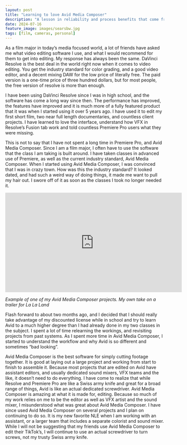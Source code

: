 ```yaml
---
layout: post
title: "Learning to love Avid Media Composer"
description: "A lesson in reliability and process benefits that come from using the correct tool"
date: 2024-07-16
feature_image: images/searsbw.jpg
tags: [film, cameras, personal]
---
```


As a film major in today’s media focused world, a lot of friends have asked me what video editing software I use, and what I would recommend for them to get into editing. My response has always been the same. DaVinci Resolve is the best deal in the world right now when it comes to video editing. You get the industry standard for color grading, and a good video editor, and a decent mixing DAW for the low price of literally free. The paid version is a one-time price of three hundred dollars, but for most people, the free version of resolve is more than enough. 

<!--more-->

I have been using DaVinci Resolve since I was in high school, and the software has come a long way since then. The performance has improved, the features have improved and it is much more of a fully featured product that it was when I started using it over 5 years ago. I have used it to edit my first short film, two near full length documentaries, and countless client projects. I have learned to love the interface, understand how VFX in Resolve’s Fusion tab work and told countless Premiere Pro users what they were missing. 

This is not to say that I have not spent a long time in Premiere Pro, and Avid Media Composer. Since I am a film major, I often have to use the software that the class I am taking is built around. I have taken classes in advanced use of Premiere, as well as the current industry standard, Avid Media Composer. When I started using Avid Media Composer, I was convinced that I was in crazy town. How was this the industry standard? It looked dated, and had such a weird way of doing things, it made me want to pull my hair out. I swore off of it as soon as the classes I took no longer needed it. 

<iframe width="560" height="315" src="https://www.youtube.com/embed/-6fcleuoh7I?si=r2k8xMzclSUcA51j" title="YouTube video player" frameborder="0" allow="accelerometer; autoplay; clipboard-write; encrypted-media; gyroscope; picture-in-picture; web-share" referrerpolicy="strict-origin-when-cross-origin" allowfullscreen></iframe>

*Example of one of my Avid Media Composer projects. My own take on a trailer for La La Land*

Flash forward to about two months ago, and I decided that I should really take advantage of my discounted license while in school and try to learn Avid to a much higher degree than I had already done in my two classes in the subject. I spent a lot of time relearning the workings, and revisiting projects from past systems. As I spent more time in Avid Media Composer, I started to understand the workflow and why Avid is so different and sometimes “bad looking”. 

Avid Media Composer is the best software for simply cutting footage together. It is good at laying out a large project and working from start to finish to assemble it. Because most projects that are edited on Avid have assistant editors, and usually dedicated sound mixers, VFX teams and the like, it doesn’t need to do everything. I have come to realize that while Resolve and Premiere Pro are like a Swiss army knife and great for a broad range of things, Avid is like an actual dedicated screwdriver. Avid Media Composer is amazing at what it is made for, editing. Because so much of my work relies on me to be the editor as well as VFX artist and the sound mixer, I misunderstood what was great about Avid Media Composer. I have since used Avid Media Composer on several projects and I plan on continuing to do so. It is my new favorite NLE when I am working with an assistant, or a larger team that includes a separate colorist and sound mixer. While I will not be suggesting that my friends use Avid Media Composer to edit their TikTok’s, I will continue to use an actual screwdriver to turn screws, not my trusty Swiss army knife.